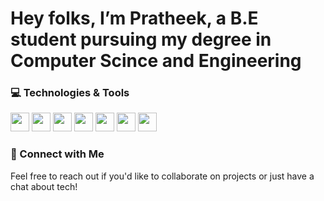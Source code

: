 # Hey folks,  I’m Pratheek, a B.E student pursuing my degree in Computer Scince and Engineering
### 💻 Technologies & Tools
<p align="left">
  <img src="https://img.shields.io/badge/Java-007396?style=for-the-badge&logo=java&logoColor=white&style=flat-square" height="30">
  <img src="https://img.shields.io/badge/C-A8B9CC?style=for-the-badge&logo=c&logoColor=white&style=flat-square" height="30">
  <img src="https://img.shields.io/badge/C++-00599C?style=for-the-badge&logo=c%2B%2B&logoColor=white&style=flat-square" height="30">
  <img src="https://img.shields.io/badge/Python-3776AB?style=for-the-badge&logo=python&logoColor=white&style=flat-square" height="30">
  <img src="https://img.shields.io/badge/HTML5-E34F26?style=for-the-badge&logo=html5&logoColor=white&style=flat-square" height="30">
  <img src="https://img.shields.io/badge/CSS3-1572B6?style=for-the-badge&logo=css3&logoColor=white&style=flat-square" height="30">
  <img src="https://img.shields.io/badge/JavaScript-F7DF1E?style=for-the-badge&logo=javascript&logoColor=black&style=flat-square" height="30">
</p>

### 🔗 Connect with Me
Feel free to reach out if you'd like to collaborate on projects or just have a chat about tech!
